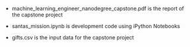 - machine_learning_engineer_nanodegree_capstone.pdf is the report of the capstone project    

- santas_mission.ipynb is development code using iPython Notebooks  

- gifts.csv is the input data for the capstone project  
